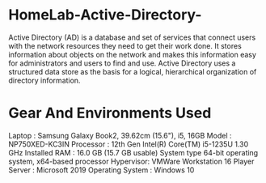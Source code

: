 # HomeLab-Active-Directory-
Active Directory (AD) is a database and set of services that connect users with the network resources they need to get their work done. 
It  stores information about objects on the network and makes this information easy for administrators and users to find and use. Active Directory uses a structured data store as the basis for a logical, hierarchical organization of directory information.



# Gear And Environments Used
Laptop : Samsung Galaxy Book2, 39.62cm (15.6"), i5, 16GB
Model : NP750XED-KC3IN
Processor : 12th Gen Intel(R) Core(TM) i5-1235U   1.30 GHz
Installed RAM :	16.0 GB (15.7 GB usable)
System type 64-bit operating system, x64-based processor
Hypervisor: VMWare Workstation 16 Player
Server : Microsoft 2019
Operating System : Windows 10
